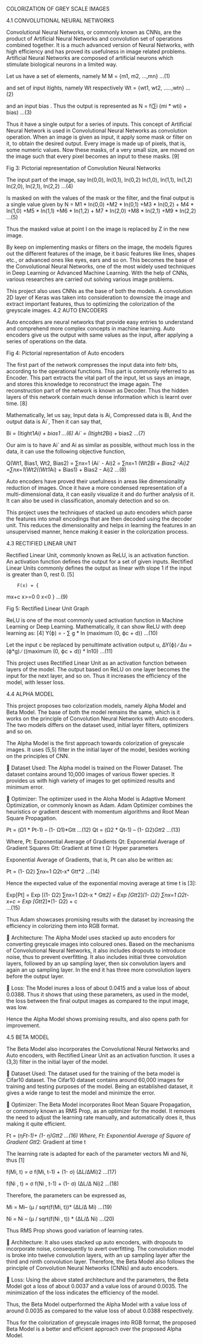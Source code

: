 COLORIZATION OF GREY SCALE IMAGES

4.1 CONVOLUTIONAL NEURAL NETWORKS

Convolutional Neural Networks, or commonly known as CNNs, are the product of Artificial Neural Networks and convolution set of operations combined together. It is a much advanced version of Neural Networks, with high efficiency and has proved its usefulness in image related problems. Artificial Neural Networks are composed of artificial neurons which stimulate biological neurons in a limited way. 

Let us have a set of elements, namely M
	M = {m1, m2, …,mn}									    …(1)

and set of input itights, namely Wt respectively
	Wt = {wt1, wt2, …..,wtn}		           							    …(2)

and an input bias . Thus the output is represented as
	N = f(∑i (mi * wti) + bias)								   	    …(3)

Thus it have a single output for a series of inputs. This concept of Artificial Neural Network is used in Convolutional Neural Networks as convolution operation. When an image is given as input, it apply some mask or filter on it, to obtain the desired output. Every image is made up of pixels, that is, some numeric values. Now these masks, of a very small size, are moved on the image such that every pixel becomes an input to these masks. [9]

 

Fig 3: Pictorial representation of Convolution Neural Networks

The input part of the image, say
In(0,0), In(0,1), In(0,2) 
In(1,0),  In(1,1), In(1,2) 
In(2,0),  In(2,1), In(2,2)									…(4)

Is masked on with the values of the mask or the filter, and the final output is a single value given by
N =    M1 * In(0,0) +M2 * In(0,1) +M3 * In(0,2) +
	M4 * In(1,0) +M5 * In(1,1) +M6 * In(1,2) +
	M7 * In(2,0) +M8 * In(2,1) +M9 * In(2,2) 						…(5)

Thus the masked value at point I on the image is replaced by Z in the new image.

By keep on implementing masks or filters on the image, the models figures out the different features of the image, be it basic features like lines, shapes etc., or advanced ones like eyes, ears and so on. This becomes the base of the Convolutional Neural Networks, one of the most widely used techniques in Deep Learning or Advanced Machine Learning. With the help of CNNs, various researches are carried out solving various image problems. 

This project also uses CNNs as the base of both the models. A convolution 2D layer of Keras was taken into consideration to downsize the image and extract important features, thus to optimizing the colorization of the greyscale images. 
4.2 AUTO ENCODERS

Auto encoders are neural networks that provide easy entries to understand and comprehend more complex concepts in machine learning. Auto encoders give us the output with same values as the input, after applying a series of operations on the data.

 

Fig 4: Pictorial representation of Auto encoders

The first part of the network compresses the input data into feitr bits, according to the operational functions. This part is commonly referred to as Encoder. This part extracts the vital part of the input, let us says an image, and stores this knowledge to reconstruct the image again. The reconstruction part of the network is known as Decoder.  Thus the hidden layers of this network contain much dense information which is learnt over time. [8]

Mathematically, let us say,
Input data is Ai,
Compressed data is Bi,
And the output data is Ai`,
Then it can say that,

Bi = (Itight1*Ai) + bias1									…(6)
Ai` = (Itight2*Bi) + bias2									…(7)

Our aim is to have Ai` and Ai as similar as possible, without much loss in the data, it can use the following objective function, 

Q(Wt1, Bias1, Wt2, Bias2)
  = ∑nx=1 (Ai` - Ai)2
  = ∑nx=1 (Wt2*Bi + Bias2 -Ai)2
  =∑nx=1(Wt2((Wt1*Ai) + Bias1) + Bias2 - Ai)2
												…(8)
					
Auto encoders have proved their usefulness in areas like dimensionality reduction of images. Once it have a more condensed representation of a multi-dimensional data, it can easily visualize it and do further analysis of it. It can also be used in classification, anomaly detection and so on.

This project uses the techniques of stacked up auto encoders which parse the features into small encodings that are then decoded using the decoder unit. This reduces the dimensionality and helps in learning the features in an unsupervised manner, hence making it easier in the colorization process.



4.3 RECTIFIED LINEAR UNIT

Rectified Linear Unit, commonly known as ReLU, is an activation function. An activation function defines the output for a set of given inputs. Rectified Linear Units commonly defines the output as linear with slope 1 if the input is greater than 0, rest 0. [5]
	
		F(x) = {
mx+c       x>=0
0	x<0
		           }										…(9)

 

Fig 5: Rectified Linear Unit Graph


ReLU is one of the most commonly used activation function in Machine Learning or Deep Learning. Mathematically, it can show ReLU with deep learning as: [4]
Y(ф) = - ∑ g * ln (maximum (0, фc + d))								…(10)

Let the input c be replaced by penultimate activation output u,
∆Y(ф) ∕ ∆u = (ф*g) ∕ ((maximum (0, фc + d)) * ln10) 						…(11)

This project uses Rectified Linear Unit as an activation function between layers of the model. The output based on ReLU on one layer becomes the input for the next layer, and so on. Thus it increases the efficiency of the model, with lesser loss.




4.4 ALPHA MODEL

This project proposes two colorization models, namely Alpha Model and Beta Model. The base of both the model remains the same, which is it works on the principle of Convolution Neural Networks with Auto encoders. The two models differs on the dataset used, initial layer filters, optimizers and so on. 

The Alpha Model is the first approach towards colorization of greyscale images. It uses (5,5) filter in the initial layer of the model, besides working on the principles of CNN.

	Dataset Used: The Alpha model is trained on the Flower Dataset. The dataset contains around 10,000 images of various flower species. It provides us with high variety of images to get optimized results and minimum error.

	Optimizer: The optimizer used in the Aloha Model is Adaptive Moment Optimization, or commonly known as Adam. Adam Optimizer combines the heuristics or gradient descent with momentum algorithms and Root Mean Square Propagation. 

Pt = (Ω1 * Pt-1) – (1- Ω1)*Gtt								…(12)
Qt = (Ω2 * Qt-1) – (1- Ω2)*Gtt*2								…(13)

Where,
Pt:  Exponential Average of Gradients
Qt: Exponential Average of Gradient Squares
Gtt: Gradient at time t
Ω: Hyper parameters

Exponential Average of Gradients, that is, Pt can also be written as:

Pt = (1- Ω2) ∑nx=1 Ω2t-x* Gtt*2								…(14)

Hence the expected value of the exponential moving average at time t is [3]: 


Exp[Pt] = Exp [(1- Ω2) ∑nx=1 Ω2t-x * Gtt*2]
	       = Exp [Gtt*2]*(1- Ω2) ∑nx=1 Ω2t-x+c
	       = Exp [Gtt*2]*(1- Ω2) + c	
…(15)


Thus Adam showcases promising results with the dataset by increasing the efficiency in colorizing them into RGB format.

	Architecture: The Alpha Model uses stacked up auto encoders for converting greyscale images into coloured ones. Based on the mechanisms of Convolutional Neural Networks, it also includes dropouts to introduce noise, thus to prevent overfitting. It also includes initial three convolution layers, followed by an up sampling layer, then six convolution layers and again an up sampling layer. In the end it has three more convolution layers before the output layer.

	Loss: The Model inures a loss of about 0.0415 and a value loss of about 0.0388. Thus it shows that using these parameters, as used in the model, the loss between the final output images as compared to the input image, was low. 

Hence the Alpha Model shows promising results, and also opens path for improvement.

 





4.5 BETA MODEL

The Beta Model also incorporates the Convolutional Neural Networks and Auto encoders, with Rectified Linear Unit as an activation function. It uses a (3,3) filter in the initial layer of the model.

	Dataset Used: The dataset used for the training of the beta model is Cifar10 dataset. The Cifar10 dataset contains around 60,000 images for training and testing purposes of the model. Being an established dataset, it gives a wide range to test the model and minimize the error.

	Optimizer:  The Beta Model incorporates Root Mean Square Propagation, or commonly known as RMS Prop, as an optimizer for the model. It removes the need to adjust the learning rate manually, and automatically does it, thus making it quite efficient. 

Ft = (η*Ft-1)+ (1- η)*Gtt*2								…(16)
	        Where,
Ft:  Exponential Average of Square of Gradient
Gtt*2: Gradient at time t
		
The learning rate is adapted for each of the parameter vectors Mi and Ni, thus [1]


f(Mi, t) = σ f(Mi, t-1) + (1- σ) (∆L/∆Mi)2 						…(17)

f(Ni , t) = σ f(Ni , t-1) + (1- σ) (∆L/∆ Ni)2  						…(18)

Therefore, the parameters can be expressed as, 

Mi = Mi– (µ / sqrt(f(Mi, t))* (∆L/∆ Mi) 							…(19)

Ni = Ni – (µ / sqrt(f(Ni , t)) * (∆L/∆ Ni) 							…(20)

Thus RMS Prop shows good variation of learning rates. 

	Architecture: It also uses stacked up auto encoders, with dropouts to incorporate noise, consequently to avert overfitting. The convolution model is broke into twelve convolution layers, with an up sampling layer after the third and ninth convolution layer. Therefore, the Beta Model also follows the principle of Convolution Neural Networks (CNNs) and auto encoders.

	Loss: Using the above stated architecture and the parameters, the Beta Model got a loss of about 0.0037 and a value loss of around 0.0035. The minimization of the loss indicates the efficiency of the model.


Thus, the Beta Model outperformed the Alpha Model with a value loss of around 0.0035 as compared to the value loss of about 0.0388 respectively.


 




Thus for the colorization of greyscale images into RGB format, the proposed Beta Model is a better and efficient approach over the proposed Alpha Model.





